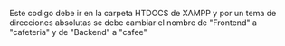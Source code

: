 Este codigo debe ir en la carpeta HTDOCS de XAMPP y por un tema de direcciones absolutas se debe cambiar el nombre de "Frontend" a "cafeteria" y de "Backend" a "cafee"
